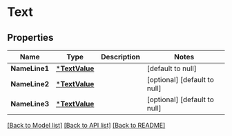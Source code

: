 # Text

## Properties
Name | Type | Description | Notes
------------ | ------------- | ------------- | -------------
**NameLine1** | [***TextValue**](text_value.md) |  | [default to null]
**NameLine2** | [***TextValue**](text_value.md) |  | [optional] [default to null]
**NameLine3** | [***TextValue**](text_value.md) |  | [optional] [default to null]

[[Back to Model list]](../README.md#documentation-for-models) [[Back to API list]](../README.md#documentation-for-api-endpoints) [[Back to README]](../README.md)


